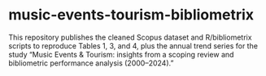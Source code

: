 # music-events-tourism-bibliometrix
This repository publishes the cleaned Scopus dataset and R/bibliometrix scripts to reproduce Tables 1, 3, and 4, plus the annual trend series for the study   “Music Events &amp; Tourism: insights from a scoping review and bibliometric performance analysis (2000–2024).” 
